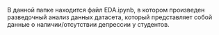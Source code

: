 В данной папке находится файл EDA.ipynb, в котором произведен разведочный анализ данных датасета, который представляет собой данные о наличии/отсутствии депрессии у студентов.